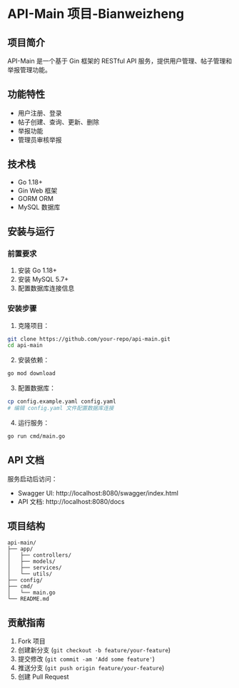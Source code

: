 # API-Main 项目-Bianweizheng

## 项目简介

API-Main 是一个基于 Gin 框架的 RESTful API 服务，提供用户管理、帖子管理和举报管理功能。

## 功能特性

- 用户注册、登录
- 帖子创建、查询、更新、删除
- 举报功能
- 管理员审核举报

## 技术栈

- Go 1.18+
- Gin Web 框架
- GORM ORM
- MySQL 数据库

## 安装与运行

### 前置要求

1. 安装 Go 1.18+
2. 安装 MySQL 5.7+
3. 配置数据库连接信息

### 安装步骤

1. 克隆项目：
```bash
git clone https://github.com/your-repo/api-main.git
cd api-main
```

2. 安装依赖：
```bash
go mod download
```

3. 配置数据库：
```bash
cp config.example.yaml config.yaml
# 编辑 config.yaml 文件配置数据库连接
```

4. 运行服务：
```bash
go run cmd/main.go
```

## API 文档

服务启动后访问：
- Swagger UI: http://localhost:8080/swagger/index.html
- API 文档: http://localhost:8080/docs

## 项目结构

```
api-main/
├── app/
│   ├── controllers/
│   ├── models/
│   ├── services/
│   └── utils/
├── config/
├── cmd/
│   └── main.go
└── README.md
```

## 贡献指南

1. Fork 项目
2. 创建新分支 (`git checkout -b feature/your-feature`)
3. 提交修改 (`git commit -am 'Add some feature'`)
4. 推送分支 (`git push origin feature/your-feature`)
5. 创建 Pull Request
